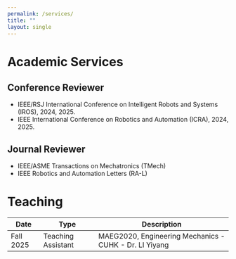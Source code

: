 ```yaml
---
permalink: /services/
title: ""
layout: single
---
```


Academic Services
======
## Conference Reviewer
- IEEE/RSJ International Conference on Intelligent Robots and Systems (IROS), 2024, 2025.
- IEEE International Conference on Robotics and Automation (ICRA), 2024, 2025.

## Journal Reviewer
- IEEE/ASME Transactions on Mechatronics (TMech)
- IEEE Robotics and Automation Letters (RA-L)

Teaching
======
| Date      | Type               | Description                                            |
| --------- | ------------------ | ------------------------------------------------------ |
| Fall 2025 | Teaching Assistant | MAEG2020, Engineering Mechanics - CUHK - Dr. LI Yiyang |



